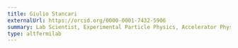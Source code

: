 ```yaml
---
title: Giulio Stancari
externalUrl: https://orcid.org/0000-0001-7432-5906
summary: Lab Scientist, Experimental Particle Physics, Accelerator Physics
type: altfermilab
---
```

